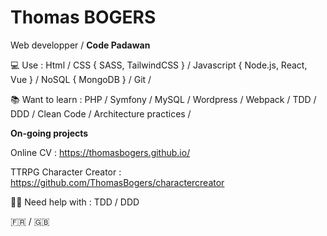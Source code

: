 # Thomas BOGERS

Web developper / **Code Padawan**

💻 Use : Html / CSS { SASS, TailwindCSS } / Javascript { Node.js, React, Vue } / NoSQL { MongoDB } / Git /

📚 Want to learn :  PHP / Symfony / MySQL / Wordpress / Webpack / TDD / DDD / Clean Code / Architecture practices /

**On-going projects**

  Online CV : https://thomasbogers.github.io/
  
  TTRPG Character Creator : https://github.com/ThomasBogers/charactercreator

✋🏻 Need help with : TDD / DDD 

🇫🇷 / 🇬🇧 

